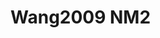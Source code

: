 <a name="material" />

# Wang2009 NM2
<script type="application/ld+json">
  {
    "@context": "https://schema.org/",
    "@type": "ChemicalSubstance",
    "http://purl.org/dc/terms/conformsTo":
      {
        "@type": "CreativeWork",
        "@id": "https://bioschemas.org/profiles/ChemicalSubstance/0.4-RELEASE/"
      },
    "@id": "https://egonw.github.io/nanowiki/nanowiki165.html#material",
    "name": "Wang2009 NM2",
    "sameAs: "http://127.0.0.1/mediawiki/index.php/Special:URIResolver/Wang2009_NM2"
  }
</script>

